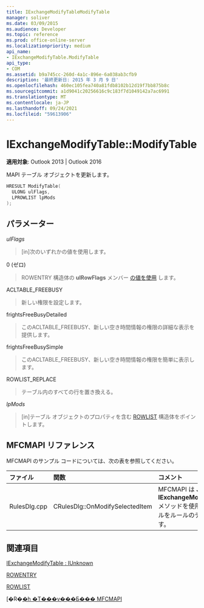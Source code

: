 ```yaml
---
title: IExchangeModifyTableModifyTable
manager: soliver
ms.date: 03/09/2015
ms.audience: Developer
ms.topic: reference
ms.prod: office-online-server
ms.localizationpriority: medium
api_name:
- IExchangeModifyTable.ModifyTable
api_type:
- COM
ms.assetid: b9a745cc-260d-4a1c-896e-6a038ab3cfb9
description: '最終更新日: 2015 年 3 月 9 日'
ms.openlocfilehash: 460ec105fea740a81fdb8102b12d19f7bb875b8c
ms.sourcegitcommit: a1d9041c20256616c9c183f7d1049142a7ac6991
ms.translationtype: MT
ms.contentlocale: ja-JP
ms.lasthandoff: 09/24/2021
ms.locfileid: "59613906"
---
```

# <a name="iexchangemodifytablemodifytable"></a>IExchangeModifyTable::ModifyTable

  
  
**適用対象**: Outlook 2013 | Outlook 2016 
  
MAPI テーブル オブジェクトを更新します。
  
```cpp
HRESULT ModifyTable( 
  ULONG ulFlags, 
  LPROWLIST lpMods 
); 

```

## <a name="parameters"></a>パラメーター

 _ulFlags_
  
> [in]次のいずれかの値を使用します。 
    
0 (ゼロ)
  
> ROWENTRY 構造体の **ulRowFlags** メンバー [の値を使用](rowentry.md) します。 
    
ACLTABLE_FREEBUSY
  
> 新しい権限を設定します。
    
frightsFreeBusyDetailed
  
> このACLTABLE_FREEBUSY、新しい空き時間情報の権限の詳細な表示を提供します。
    
frightsFreeBusySimple
  
> このACLTABLE_FREEBUSY、新しい空き時間情報の権限を簡単に表示します。
    
ROWLIST_REPLACE
  
> テーブル内のすべての行を置き換える。
    
 _lpMods_
  
> [in]テーブル オブジェクトのプロパティを含む [ROWLIST](rowlist.md) 構造体をポイントします。 
    
## <a name="mfcmapi-reference"></a>MFCMAPI リファレンス

MFCMAPI のサンプル コードについては、次の表を参照してください。
  
|**ファイル**|**関数**|**コメント**|
|:-----|:-----|:-----|
|RulesDlg.cpp  <br/> |CRulesDlg::OnModifySelectedItem  <br/> |MFCMAPI は **、IExchangeModifyTable::ModifyTable** メソッドを使用して、変更されたルールをルールのテーブルに書き戻します。  <br/> |
   
## <a name="see-also"></a>関連項目



[IExchangeModifyTable : IUnknown](iexchangemodifytableiunknown.md)
  
[ROWENTRY](rowentry.md)
  
[ROWLIST](rowlist.md)


[�R�[�h �T���v���Ƃ��� MFCMAPI](mfcmapi-as-a-code-sample.md)

